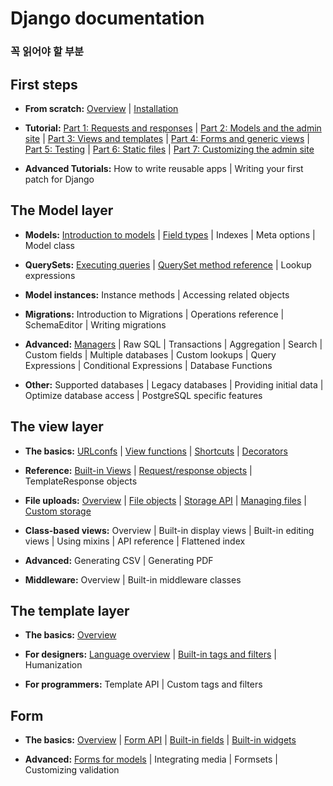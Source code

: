 # Django documentation

### 꼭 읽어야 할 부분

## First steps

* **From scratch:** [Overview](https://docs.djangoproject.com/en/1.11/intro/overview/) | [Installation](https://docs.djangoproject.com/en/1.11/intro/install/)

* **Tutorial:** [Part 1: Requests and responses](https://docs.djangoproject.com/en/1.11/intro/tutorial01/) | [Part 2: Models and the admin site](https://docs.djangoproject.com/en/1.11/intro/tutorial02/) | [Part 3: Views and templates](https://docs.djangoproject.com/en/1.11/intro/tutorial03/) | [Part 4: Forms and generic views](https://docs.djangoproject.com/en/1.11/intro/tutorial04/) | [Part 5: Testing](https://docs.djangoproject.com/en/1.11/intro/tutorial05/) | [Part 6: Static files](https://docs.djangoproject.com/en/1.11/intro/tutorial06/) | [Part 7: Customizing the admin site](https://docs.djangoproject.com/en/1.11/intro/tutorial07/)

* **Advanced Tutorials:** How to write reusable apps | Writing your first patch for Django


## The Model layer

* **Models:** [Introduction to models](https://docs.djangoproject.com/en/1.11/topics/db/models/) | [Field types](https://docs.djangoproject.com/en/1.11/ref/models/fields/) | Indexes | Meta options | Model class

* **QuerySets:** [Executing queries](https://docs.djangoproject.com/en/1.11/topics/db/queries/) | [QuerySet method reference](https://docs.djangoproject.com/en/1.11/ref/models/querysets/) | Lookup expressions

* **Model instances:** Instance methods | Accessing related objects

* **Migrations:** Introduction to Migrations | Operations reference | SchemaEditor | Writing migrations

* **Advanced:** [Managers](https://docs.djangoproject.com/en/1.11/topics/db/managers/) | Raw SQL | Transactions | Aggregation | Search | Custom fields | Multiple databases | Custom lookups | Query Expressions | Conditional Expressions | Database Functions

* **Other:** Supported databases | Legacy databases | Providing initial data | Optimize database access | PostgreSQL specific features


## The view layer

* **The basics:** [URLconfs](https://docs.djangoproject.com/en/1.11/topics/http/urls/) | [View functions](https://docs.djangoproject.com/en/1.11/topics/http/views/) | [Shortcuts](https://docs.djangoproject.com/en/1.11/topics/http/shortcuts/) | [Decorators](https://docs.djangoproject.com/en/1.11/topics/http/decorators/)

* **Reference:** [Built-in Views](https://docs.djangoproject.com/en/1.11/ref/views/) | [Request/response objects](https://docs.djangoproject.com/en/1.11/ref/request-response/) | TemplateResponse objects

* **File uploads:** [Overview](https://docs.djangoproject.com/en/1.11/topics/http/file-uploads/) | [File objects](https://docs.djangoproject.com/en/1.11/ref/files/file/) | [Storage API](https://docs.djangoproject.com/en/1.11/ref/files/storage/) | [Managing files](https://docs.djangoproject.com/en/1.11/topics/files/) | [Custom storage](https://docs.djangoproject.com/en/1.11/howto/custom-file-storage/)

* **Class-based views:** Overview | Built-in display views | Built-in editing views | Using mixins | API reference | Flattened index

* **Advanced:** Generating CSV | Generating PDF

* **Middleware:** Overview | Built-in middleware classes


## The template layer

* **The basics:** [Overview](https://docs.djangoproject.com/en/1.11/topics/templates/)

* **For designers:** [Language overview](https://docs.djangoproject.com/en/1.11/ref/templates/language/) | [Built-in tags and filters](https://docs.djangoproject.com/en/1.11/ref/templates/builtins/) | Humanization

* **For programmers:** Template API | Custom tags and filters


## Form

* **The basics:** [Overview](https://docs.djangoproject.com/en/1.11/topics/forms/) | [Form API](https://docs.djangoproject.com/en/1.11/ref/forms/api/) | [Built-in fields](https://docs.djangoproject.com/en/1.11/ref/forms/fields/) | [Built-in widgets](https://docs.djangoproject.com/en/1.11/ref/forms/widgets/)

* **Advanced:** [Forms for models](https://docs.djangoproject.com/en/1.11/topics/forms/modelforms/) | Integrating media | Formsets | Customizing validation




